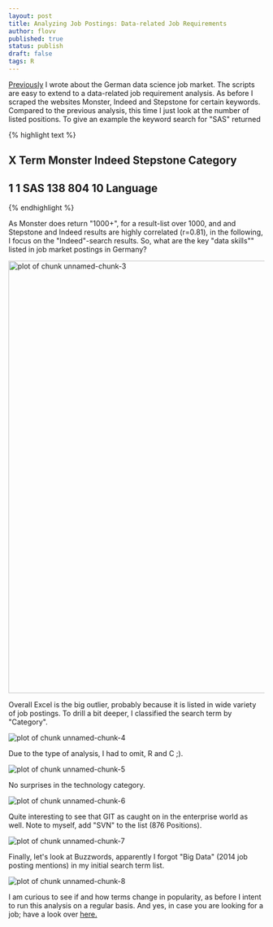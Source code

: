 ```yaml
---
layout: post
title: Analyzing Job Postings: Data-related Job Requirements 
author: flovv
published: true
status: publish
draft: false
tags: R 
---
```

 
 

 
[Previously](http://flovv.github.io/Data-Scientist-Job-Market/) I wrote about the German data science job market. The scripts are easy to extend to a data-related job requirement analysis. As before I scraped the websites Monster, Indeed and Stepstone for certain keywords. Compared to the previous analysis, this time I just look at the number of listed positions. To give an example the keyword search for "SAS" returned 
 

{% highlight text %}
##   X Term Monster Indeed Stepstone Category
## 1 1  SAS     138    804        10 Language
{% endhighlight %}
 
As Monster does return "1000+", for a result-list over 1000, and and Stepstone and Indeed results are highly correlated (r=0.81), in the following, I focus on the "Indeed"-search results.
So, what are the key "data skills"" listed in job market postings in Germany?
 
 
<img src="/figures/post4/unnamed-chunk-3-1.png" title="plot of chunk unnamed-chunk-3" alt="plot of chunk unnamed-chunk-3" width="850px" />
 
Overall Excel is the big outlier, probably because it is listed in wide variety of job postings.
To drill a bit deeper, I classified the search term by "Category". 
 
![plot of chunk unnamed-chunk-4](/figures/post4/unnamed-chunk-4-1.png) 
 
Due to the type of analysis, I had to omit, R and C ;).
 
![plot of chunk unnamed-chunk-5](/figures/post4/unnamed-chunk-5-1.png) 
 
No surprises in the technology category.
 
![plot of chunk unnamed-chunk-6](/figures/post4/unnamed-chunk-6-1.png) 
 
Quite interesting to see that GIT as caught on in the enterprise world as well. Note to myself, add "SVN" to the list (876 Positions).
 
 
![plot of chunk unnamed-chunk-7](/figures/post4/unnamed-chunk-7-1.png) 
 
Finally, let's look at Buzzwords, apparently I forgot "Big Data" (2014 job posting mentions) in my initial search term list.
 
![plot of chunk unnamed-chunk-8](/figures/post4/unnamed-chunk-8-1.png) 
 
I am curious to see if and how terms change in popularity, as before I intent to run this analysis on a regular basis. And yes, in case you are looking for a job; have a look over [here.](http://umww.de/karriere/stellenangebote/)
